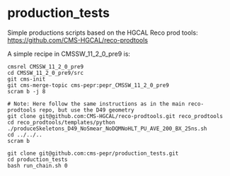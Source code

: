 # production_tests

Simple productions scripts based on the HGCAL Reco prod tools: https://github.com/CMS-HGCAL/reco-prodtools

A simple recipe in CMSSW_11_2_0_pre9 is:

```shell
cmsrel CMSSW_11_2_0_pre9
cd CMSSW_11_2_0_pre9/src
git cms-init
git cms-merge-topic cms-pepr:pepr_CMSSW_11_2_0_pre9
scram b -j 8

# Note: Here follow the same instructions as in the main reco-prodtools repo, but use the D49 geometry
git clone git@github.com:CMS-HGCAL/reco-prodtools.git reco_prodtools
cd reco_prodtools/templates/python
./produceSkeletons_D49_NoSmear_NoDQMNoHLT_PU_AVE_200_BX_25ns.sh
cd ../../..
scram b

git clone git@github.com:cms-pepr/production_tests.git
cd production_tests
bash run_chain.sh 0
```

